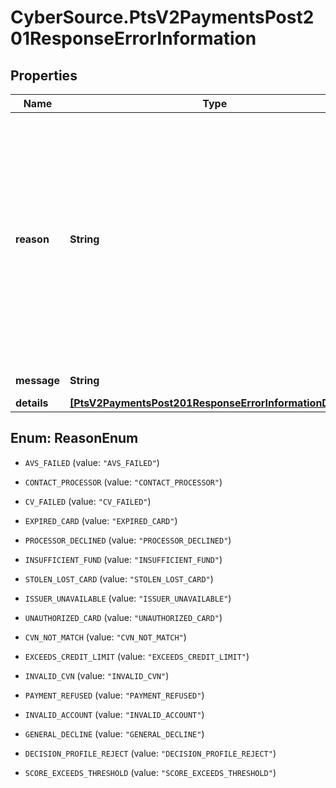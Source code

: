 # CyberSource.PtsV2PaymentsPost201ResponseErrorInformation

## Properties
Name | Type | Description | Notes
------------ | ------------- | ------------- | -------------
**reason** | **String** | The reason of the status.  Possible values:  - AVS_FAILED  - CONTACT_PROCESSOR  - EXPIRED_CARD  - PROCESSOR_DECLINED  - INSUFFICIENT_FUND  - STOLEN_LOST_CARD  - ISSUER_UNAVAILABLE  - UNAUTHORIZED_CARD  - CVN_NOT_MATCH  - EXCEEDS_CREDIT_LIMIT  - INVALID_CVN  - DECLINED_CHECK  - BLACKLISTED_CUSTOMER  - SUSPENDED_ACCOUNT  - PAYMENT_REFUSED  - CV_FAILED  - INVALID_ACCOUNT  - GENERAL_DECLINE  - INVALID_MERCHANT_CONFIGURATION - DECISION_PROFILE_REJECT - SCORE_EXCEEDS_THRESHOLD | [optional] 
**message** | **String** | The detail message related to the status and reason listed above. | [optional] 
**details** | [**[PtsV2PaymentsPost201ResponseErrorInformationDetails]**](PtsV2PaymentsPost201ResponseErrorInformationDetails.md) |  | [optional] 


<a name="ReasonEnum"></a>
## Enum: ReasonEnum


* `AVS_FAILED` (value: `"AVS_FAILED"`)

* `CONTACT_PROCESSOR` (value: `"CONTACT_PROCESSOR"`)

* `CV_FAILED` (value: `"CV_FAILED"`)

* `EXPIRED_CARD` (value: `"EXPIRED_CARD"`)

* `PROCESSOR_DECLINED` (value: `"PROCESSOR_DECLINED"`)

* `INSUFFICIENT_FUND` (value: `"INSUFFICIENT_FUND"`)

* `STOLEN_LOST_CARD` (value: `"STOLEN_LOST_CARD"`)

* `ISSUER_UNAVAILABLE` (value: `"ISSUER_UNAVAILABLE"`)

* `UNAUTHORIZED_CARD` (value: `"UNAUTHORIZED_CARD"`)

* `CVN_NOT_MATCH` (value: `"CVN_NOT_MATCH"`)

* `EXCEEDS_CREDIT_LIMIT` (value: `"EXCEEDS_CREDIT_LIMIT"`)

* `INVALID_CVN` (value: `"INVALID_CVN"`)

* `PAYMENT_REFUSED` (value: `"PAYMENT_REFUSED"`)

* `INVALID_ACCOUNT` (value: `"INVALID_ACCOUNT"`)

* `GENERAL_DECLINE` (value: `"GENERAL_DECLINE"`)

* `DECISION_PROFILE_REJECT` (value: `"DECISION_PROFILE_REJECT"`)

* `SCORE_EXCEEDS_THRESHOLD` (value: `"SCORE_EXCEEDS_THRESHOLD"`)




